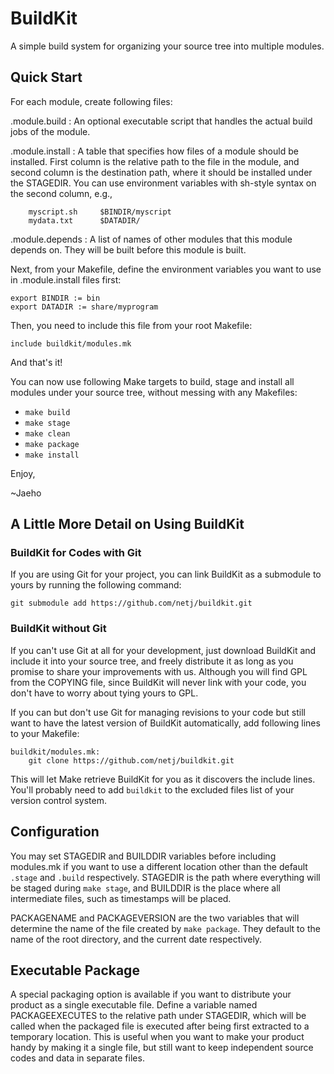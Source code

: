 BuildKit
========

A simple build system for organizing your source tree into multiple modules.


Quick Start
-----------

For each module, create following files:

.module.build
: An optional executable script that handles the actual build jobs of the
module.

.module.install
: A table that specifies how files of a module should be installed.  First
column is the relative path to the file in the module, and second column is the
destination path, where it should be installed under the STAGEDIR.  You can use
environment variables with sh-style syntax on the second column, e.g.,

        myscript.sh     $BINDIR/myscript
        mydata.txt      $DATADIR/

.module.depends
: A list of names of other modules that this module depends on.  They will be
built before this module is built.

Next, from your Makefile, define the environment variables you want to use in
.module.install files first:

    export BINDIR := bin
    export DATADIR := share/myprogram

Then, you need to include this file from your root Makefile:

    include buildkit/modules.mk

And that's it!

You can now use following Make targets to build, stage and install all modules
under your source tree, without messing with any Makefiles:

 * `make build`
 * `make stage`
 * `make clean`
 * `make package`
 * `make install`


Enjoy,

~Jaeho



A Little More Detail on Using BuildKit
--------------------------------------

### BuildKit for Codes with Git

If you are using Git for your project, you can link BuildKit as a submodule to
yours by running the following command:

    git submodule add https://github.com/netj/buildkit.git


### BuildKit without Git

If you can't use Git at all for your development, just download BuildKit and
include it into your source tree, and freely distribute it as long as you
promise to share your improvements with us.  Although you will find GPL from
the COPYING file, since BuildKit will never link with your code, you don't have
to worry about tying yours to GPL.

If you can but don't use Git for managing revisions to your code but still want
to have the latest version of BuildKit automatically, add following lines to
your Makefile:

    buildkit/modules.mk:
    	git clone https://github.com/netj/buildkit.git

This will let Make retrieve BuildKit for you as it discovers the include lines.
You'll probably need to add `buildkit` to the excluded files list of your
version control system.


Configuration
-------------

You may set STAGEDIR and BUILDDIR variables before including modules.mk
if you want to use a different location other than the default `.stage` and
`.build` respectively.  STAGEDIR is the path where everything will be staged
during `make stage`, and BUILDDIR is the place where all intermediate files,
such as timestamps will be placed.

PACKAGENAME and PACKAGEVERSION are the two variables that will determine the
name of the file created by `make package`.  They default to the name of the
root directory, and the current date respectively.


Executable Package
------------------

A special packaging option is available if you want to distribute your product
as a single executable file.  Define a variable named PACKAGEEXECUTES to the
relative path under STAGEDIR, which will be called when the packaged file is
executed after being first extracted to a temporary location.  This is useful
when you want to make your product handy by making it a single file, but still
want to keep independent source codes and data in separate files.

